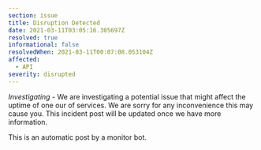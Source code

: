 ```yaml
---
section: issue
title: Disruption Detected
date: 2021-03-11T03:05:16.305697Z
resolved: true
informational: false
resolvedWhen: 2021-03-11T00:07:08.053104Z
affected:
  - API
severity: disrupted
---
```

*Investigating* - We are investigating a potential issue that might affect the uptime of one our of services. We are sorry for any inconvenience this may cause you. This incident post will be updated once we have more information.

This is an automatic post by a monitor bot.
        